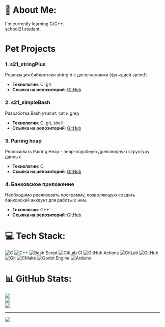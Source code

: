 # 💫 About Me:
I'm currently learning C/C++.<br>school21 student.

# Pet Projects

### 1. s21_stringPlus

Реализация библиотеки string.h с дополнениями (функцией sprintf)

- **Технологии**: C, git
- **Ссылка на репозиторий**: [GitHub](https://github.com/aboba704/Examples/tree/main/s21_stringPlus)

### 2. s21_simpleBash

Разработка Bash утилит: cat и grep

- **Технологии**: C, git, shell
- **Ссылка на репозиторий**: [GitHub](https://github.com/aboba704/Examples/tree/main/s21_simpleBash)

### 3. Pairing heap

Реализовать Pairing Heap - heap-подобную древовидную структуру данных

- **Технологии**: C
- **Ссылка на репозиторий**: [GitHub](https://github.com/aboba704/Examples/tree/main/PairingHeap)

### 4. Банковское приложение

Необходимо реализовать программу, позволяющую создать банковский аккаунт
для работы с ним.

- **Технологии**: C++
- **Ссылка на репозиторий**: [GitHub](https://github.com/aboba704/Examples/tree/main/BankOOP)

# 💻 Tech Stack:
![C](https://img.shields.io/badge/c-%2300599C.svg?style=for-the-badge&logo=c&logoColor=white) ![C++](https://img.shields.io/badge/c++-%2300599C.svg?style=for-the-badge&logo=c%2B%2B&logoColor=white) ![Bash Script](https://img.shields.io/badge/bash_script-%23121011.svg?style=for-the-badge&logo=gnu-bash&logoColor=white) ![GitLab CI](https://img.shields.io/badge/gitlab%20CI-%23181717.svg?style=for-the-badge&logo=gitlab&logoColor=white) ![GitHub Actions](https://img.shields.io/badge/github%20actions-%232671E5.svg?style=for-the-badge&logo=githubactions&logoColor=white) ![GitLab](https://img.shields.io/badge/gitlab-%23181717.svg?style=for-the-badge&logo=gitlab&logoColor=white) ![GitHub](https://img.shields.io/badge/github-%23121011.svg?style=for-the-badge&logo=github&logoColor=white) ![Git](https://img.shields.io/badge/git-%23F05033.svg?style=for-the-badge&logo=git&logoColor=white) ![CMake](https://img.shields.io/badge/CMake-%23008FBA.svg?style=for-the-badge&logo=cmake&logoColor=white) ![Godot Engine](https://img.shields.io/badge/GODOT-%23FFFFFF.svg?style=for-the-badge&logo=godot-engine) ![Arduino](https://img.shields.io/badge/-Arduino-00979D?style=for-the-badge&logo=Arduino&logoColor=white)
# 📊 GitHub Stats:
![](https://github-readme-stats.vercel.app/api?username=aboba704&theme=default&hide_border=false&include_all_commits=true&count_private=true)<br/>
![](https://github-readme-streak-stats.herokuapp.com/?user=aboba704&theme=default&hide_border=false)<br/>
![](https://github-readme-stats.vercel.app/api/top-langs/?username=aboba704&theme=default&hide_border=false&include_all_commits=true&count_private=true&layout=compact)

---
[![](https://visitcount.itsvg.in/api?id=aboba704&icon=0&color=9)](https://visitcount.itsvg.in)

<!-- Proudly created with GPRM ( https://gprm.itsvg.in ) -->
